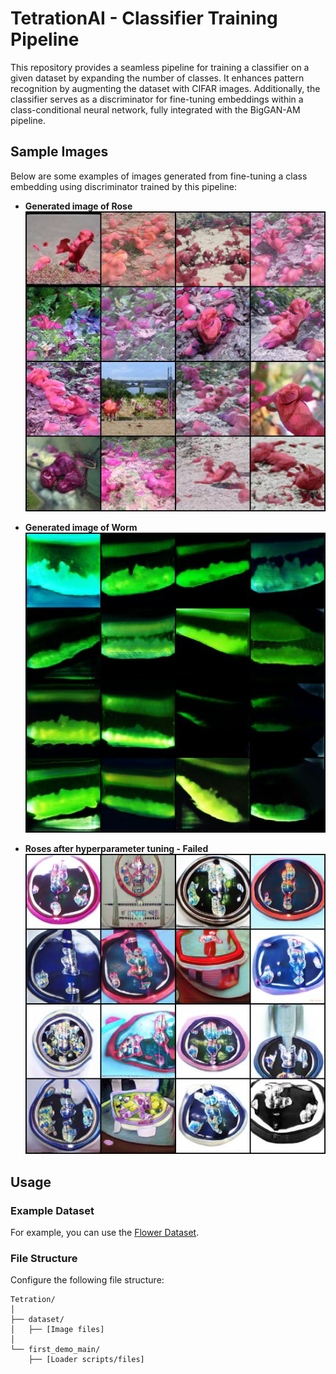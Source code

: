 # TetrationAI - Classifier Training Pipeline

This repository provides a seamless pipeline for training a classifier on a given dataset by expanding the number of classes. It enhances pattern recognition by augmenting the dataset with CIFAR images. Additionally, the classifier serves as a discriminator for fine-tuning embeddings within a class-conditional neural network, fully integrated with the BigGAN-AM pipeline.

## Sample Images

Below are some examples of images generated from fine-tuning a class embedding using discriminator trained by this pipeline: 

- **Generated image of Rose**  
  ![Generated image of Rose](tetration-samples/roses-optimal.jpg)

- **Generated image of Worm**  
  ![Generated image of Worm](tetration-samples/worms-optimal.jpg)

- **Roses after hyperparameter tuning - Failed**  
  ![Roses after hyperparameter tuning](tetration-samples/finetuned-params.jpg)

## Usage

### Example Dataset
For example, you can use the [Flower Dataset](https://www.kaggle.com/datasets/alxmamaev/flowers-recognition).

### File Structure
Configure the following file structure:

```plaintext
Tetration/
│
├── dataset/
│   ├── [Image files]
│
└── first_demo_main/
    ├── [Loader scripts/files]
